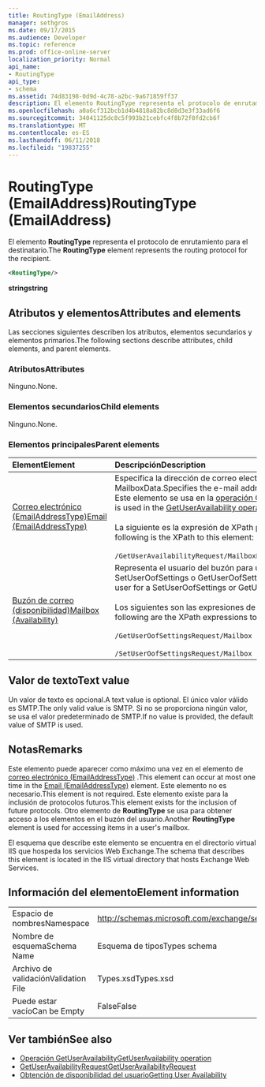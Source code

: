 ```yaml
---
title: RoutingType (EmailAddress)
manager: sethgros
ms.date: 09/17/2015
ms.audience: Developer
ms.topic: reference
ms.prod: office-online-server
localization_priority: Normal
api_name:
- RoutingType
api_type:
- schema
ms.assetid: 74d83198-0d9d-4c78-a2bc-9a671859ff37
description: El elemento RoutingType representa el protocolo de enrutamiento para el destinatario.
ms.openlocfilehash: a0a6cf312bcb1d4b4818a82bc8d8d3e3f33ad6f6
ms.sourcegitcommit: 34041125dc8c5f993b21cebfc4f8b72f0fd2cb6f
ms.translationtype: MT
ms.contentlocale: es-ES
ms.lasthandoff: 06/11/2018
ms.locfileid: "19837255"
---
```

# <a name="routingtype-emailaddress"></a><span data-ttu-id="94c8b-103">RoutingType (EmailAddress)</span><span class="sxs-lookup"><span data-stu-id="94c8b-103">RoutingType (EmailAddress)</span></span>

<span data-ttu-id="94c8b-104">El elemento **RoutingType** representa el protocolo de enrutamiento para el destinatario.</span><span class="sxs-lookup"><span data-stu-id="94c8b-104">The **RoutingType** element represents the routing protocol for the recipient.</span></span> 
  
```XML
<RoutingType/>
```

 <span data-ttu-id="94c8b-105">**string**</span><span class="sxs-lookup"><span data-stu-id="94c8b-105">**string**</span></span>
## <a name="attributes-and-elements"></a><span data-ttu-id="94c8b-106">Atributos y elementos</span><span class="sxs-lookup"><span data-stu-id="94c8b-106">Attributes and elements</span></span>

<span data-ttu-id="94c8b-107">Las secciones siguientes describen los atributos, elementos secundarios y elementos primarios.</span><span class="sxs-lookup"><span data-stu-id="94c8b-107">The following sections describe attributes, child elements, and parent elements.</span></span>
  
### <a name="attributes"></a><span data-ttu-id="94c8b-108">Atributos</span><span class="sxs-lookup"><span data-stu-id="94c8b-108">Attributes</span></span>

<span data-ttu-id="94c8b-109">Ninguno.</span><span class="sxs-lookup"><span data-stu-id="94c8b-109">None.</span></span>
  
### <a name="child-elements"></a><span data-ttu-id="94c8b-110">Elementos secundarios</span><span class="sxs-lookup"><span data-stu-id="94c8b-110">Child elements</span></span>

<span data-ttu-id="94c8b-111">Ninguno.</span><span class="sxs-lookup"><span data-stu-id="94c8b-111">None.</span></span>
  
### <a name="parent-elements"></a><span data-ttu-id="94c8b-112">Elementos principales</span><span class="sxs-lookup"><span data-stu-id="94c8b-112">Parent elements</span></span>

|<span data-ttu-id="94c8b-113">**Element**</span><span class="sxs-lookup"><span data-stu-id="94c8b-113">**Element**</span></span>|<span data-ttu-id="94c8b-114">**Descripción**</span><span class="sxs-lookup"><span data-stu-id="94c8b-114">**Description**</span></span>|
|:-----|:-----|
|[<span data-ttu-id="94c8b-115">Correo electrónico (EmailAddressType)</span><span class="sxs-lookup"><span data-stu-id="94c8b-115">Email (EmailAddressType)</span></span>](email-emailaddresstype.md) <br/> |<span data-ttu-id="94c8b-116">Especifica la dirección de correo electrónico del objeto MailboxData.</span><span class="sxs-lookup"><span data-stu-id="94c8b-116">Specifies the e-mail address of the MailboxData object.</span></span> <span data-ttu-id="94c8b-117">Este elemento se usa en la [operación GetUserAvailability](getuseravailability-operation.md).</span><span class="sxs-lookup"><span data-stu-id="94c8b-117">This element is used in the [GetUserAvailability operation](getuseravailability-operation.md).</span></span>  <br/><br/> <span data-ttu-id="94c8b-118">La siguiente es la expresión de XPath para este elemento:</span><span class="sxs-lookup"><span data-stu-id="94c8b-118">The following is the XPath to this element:</span></span>  <br/><br/>  `/GetUserAvailabilityRequest/MailboxDataArray/MailboxData[i]/Email` <br/> |
|[<span data-ttu-id="94c8b-119">Buzón de correo (disponibilidad)</span><span class="sxs-lookup"><span data-stu-id="94c8b-119">Mailbox (Availability)</span></span>](mailbox-availability.md) <br/> | <span data-ttu-id="94c8b-120">Representa el usuario del buzón para una solicitud SetUserOofSettings o GetUserOofSettings.</span><span class="sxs-lookup"><span data-stu-id="94c8b-120">Represents the mailbox user for a SetUserOofSettings or GetUserOofSettings request.</span></span>  <br/><br/>  <span data-ttu-id="94c8b-121">Los siguientes son las expresiones de XPath para este elemento:</span><span class="sxs-lookup"><span data-stu-id="94c8b-121">The following are the XPath expressions to this element:</span></span> <br/> <br/>  `/GetUserOofSettingsRequest/Mailbox` <br/><br/>  `/SetUserOofSettingsRequest/Mailbox` <br/> |
   
## <a name="text-value"></a><span data-ttu-id="94c8b-122">Valor de texto</span><span class="sxs-lookup"><span data-stu-id="94c8b-122">Text value</span></span>

<span data-ttu-id="94c8b-123">Un valor de texto es opcional.</span><span class="sxs-lookup"><span data-stu-id="94c8b-123">A text value is optional.</span></span> <span data-ttu-id="94c8b-124">El único valor válido es SMTP.</span><span class="sxs-lookup"><span data-stu-id="94c8b-124">The only valid value is SMTP.</span></span> <span data-ttu-id="94c8b-125">Si no se proporciona ningún valor, se usa el valor predeterminado de SMTP.</span><span class="sxs-lookup"><span data-stu-id="94c8b-125">If no value is provided, the default value of SMTP is used.</span></span>
  
## <a name="remarks"></a><span data-ttu-id="94c8b-126">Notas</span><span class="sxs-lookup"><span data-stu-id="94c8b-126">Remarks</span></span>

<span data-ttu-id="94c8b-127">Este elemento puede aparecer como máximo una vez en el elemento de [correo electrónico (EmailAddressType)](email-emailaddresstype.md) .</span><span class="sxs-lookup"><span data-stu-id="94c8b-127">This element can occur at most one time in the [Email (EmailAddressType)](email-emailaddresstype.md) element.</span></span> <span data-ttu-id="94c8b-128">Este elemento no es necesario.</span><span class="sxs-lookup"><span data-stu-id="94c8b-128">This element is not required.</span></span> <span data-ttu-id="94c8b-129">Este elemento existe para la inclusión de protocolos futuros.</span><span class="sxs-lookup"><span data-stu-id="94c8b-129">This element exists for the inclusion of future protocols.</span></span> <span data-ttu-id="94c8b-130">Otro elemento de **RoutingType** se usa para obtener acceso a los elementos en el buzón del usuario.</span><span class="sxs-lookup"><span data-stu-id="94c8b-130">Another **RoutingType** element is used for accessing items in a user's mailbox.</span></span> 
  
<span data-ttu-id="94c8b-131">El esquema que describe este elemento se encuentra en el directorio virtual IIS que hospeda los servicios Web Exchange.</span><span class="sxs-lookup"><span data-stu-id="94c8b-131">The schema that describes this element is located in the IIS virtual directory that hosts Exchange Web Services.</span></span>
  
## <a name="element-information"></a><span data-ttu-id="94c8b-132">Información del elemento</span><span class="sxs-lookup"><span data-stu-id="94c8b-132">Element information</span></span>

|||
|:-----|:-----|
|<span data-ttu-id="94c8b-133">Espacio de nombres</span><span class="sxs-lookup"><span data-stu-id="94c8b-133">Namespace</span></span>  <br/> |http://schemas.microsoft.com/exchange/services/2006/types  <br/> |
|<span data-ttu-id="94c8b-134">Nombre de esquema</span><span class="sxs-lookup"><span data-stu-id="94c8b-134">Schema Name</span></span>  <br/> |<span data-ttu-id="94c8b-135">Esquema de tipos</span><span class="sxs-lookup"><span data-stu-id="94c8b-135">Types schema</span></span>  <br/> |
|<span data-ttu-id="94c8b-136">Archivo de validación</span><span class="sxs-lookup"><span data-stu-id="94c8b-136">Validation File</span></span>  <br/> |<span data-ttu-id="94c8b-137">Types.xsd</span><span class="sxs-lookup"><span data-stu-id="94c8b-137">Types.xsd</span></span>  <br/> |
|<span data-ttu-id="94c8b-138">Puede estar vacío</span><span class="sxs-lookup"><span data-stu-id="94c8b-138">Can be Empty</span></span>  <br/> |<span data-ttu-id="94c8b-139">False</span><span class="sxs-lookup"><span data-stu-id="94c8b-139">False</span></span>  <br/> |
   
## <a name="see-also"></a><span data-ttu-id="94c8b-140">Ver también</span><span class="sxs-lookup"><span data-stu-id="94c8b-140">See also</span></span>

- [<span data-ttu-id="94c8b-141">Operación GetUserAvailability</span><span class="sxs-lookup"><span data-stu-id="94c8b-141">GetUserAvailability operation</span></span>](getuseravailability-operation.md)
- [<span data-ttu-id="94c8b-142">GetUserAvailabilityRequest</span><span class="sxs-lookup"><span data-stu-id="94c8b-142">GetUserAvailabilityRequest</span></span>](getuseravailabilityrequest.md)
- [<span data-ttu-id="94c8b-143">Obtención de disponibilidad del usuario</span><span class="sxs-lookup"><span data-stu-id="94c8b-143">Getting User Availability</span></span>](http://msdn.microsoft.com/library/d4133fcb-9b0f-4e6b-aadf-a389da83516a%28Office.15%29.aspx)

